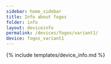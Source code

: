 ```yaml
---
sidebar: home_sidebar
title: Info about fogos
folder: info
layout: deviceinfo
permalink: /devices/fogos/variant1/
device: fogos_variant1
---
```

{% include templates/device_info.md %}
